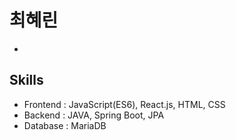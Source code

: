 # 최혜린
-
## Skills
* Frontend : JavaScript(ES6), React.js, HTML, CSS
* Backend : JAVA, Spring Boot, JPA
* Database : MariaDB
